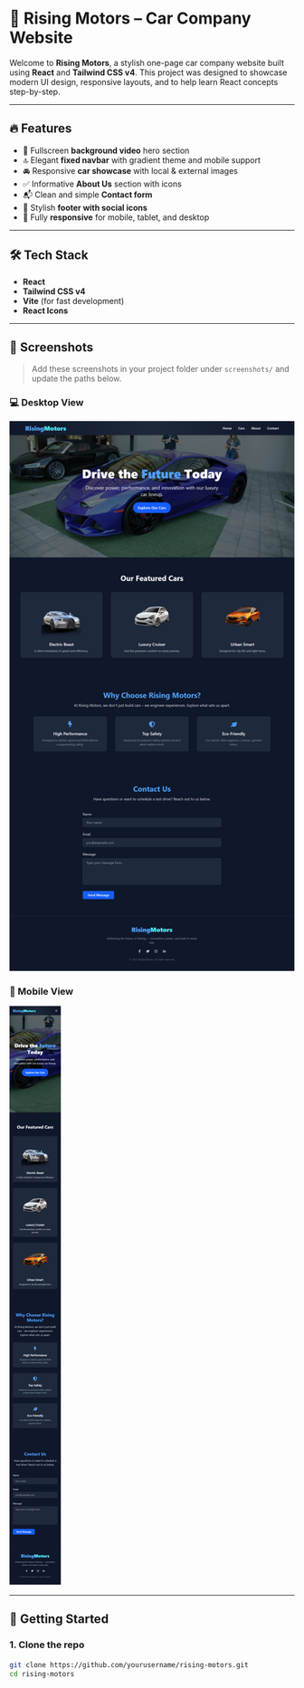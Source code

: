 # 🚗 Rising Motors – Car Company Website

Welcome to **Rising Motors**, a stylish one-page car company website built using **React** and **Tailwind CSS v4**. This project was designed to showcase modern UI design, responsive layouts, and to help learn React concepts step-by-step.

---

## 🔥 Features

- 🎥 Fullscreen **background video** hero section
- 🔝 Elegant **fixed navbar** with gradient theme and mobile support
- 🚘 Responsive **car showcase** with local & external images
- ✅ Informative **About Us** section with icons
- 📬 Clean and simple **Contact form**
- 🧩 Stylish **footer with social icons**
- 📱 Fully **responsive** for mobile, tablet, and desktop

---

## 🛠️ Tech Stack

- **React**
- **Tailwind CSS v4**
- **Vite** (for fast development)
- **React Icons**

---

## 📸 Screenshots

> Add these screenshots in your project folder under `screenshots/` and update the paths below.

### 💻 Desktop View

![Homepage Screenshot](./Screenshots/desktop-screen.png)

### 📱 Mobile View

![Mobile Screenshot](./Screenshots/mobile-screen.png)

---

## 🚀 Getting Started

### 1. Clone the repo

```bash
git clone https://github.com/yourusername/rising-motors.git
cd rising-motors
```

